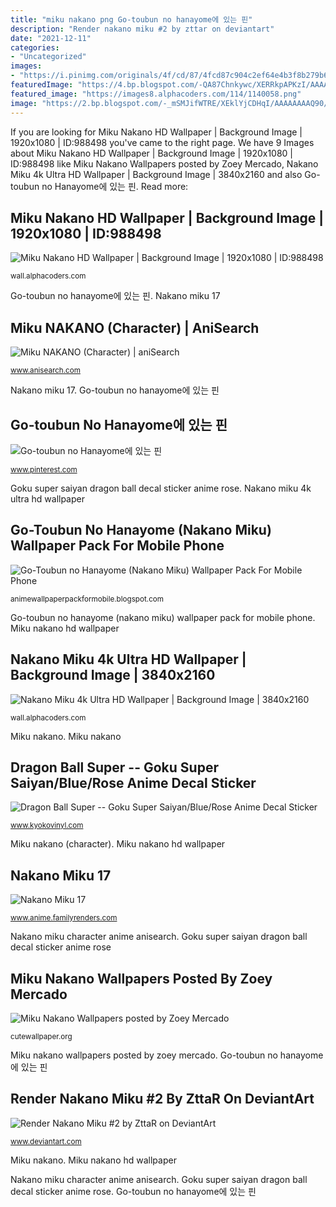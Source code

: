 ```yaml
---
title: "miku nakano png Go-toubun no hanayome에 있는 핀"
description: "Render nakano miku #2 by zttar on deviantart"
date: "2021-12-11"
categories:
- "Uncategorized"
images:
- "https://i.pinimg.com/originals/4f/cd/87/4fcd87c904c2ef64e4b3f8b279b6a048.png"
featuredImage: "https://4.bp.blogspot.com/-QA87Chnkywc/XERRkpAPKzI/AAAAAAAAM8A/vTVcPVDQM1UCrOPUAj-NWZIjZ1nrbrXVwCLcBGAs/s1600/1.jpg"
featured_image: "https://images8.alphacoders.com/114/1140058.png"
image: "https://2.bp.blogspot.com/-_mSMJifWTRE/XEklYjCDHqI/AAAAAAAAQ90/ioAuhtiBRy43jZMjM9v9scGEUw1owv9egCLcBGAs/w0/nakano%2Bmiku%2B17.png"
---
```


If you are looking for Miku Nakano HD Wallpaper | Background Image | 1920x1080 | ID:988498 you've came to the right page. We have 9 Images about Miku Nakano HD Wallpaper | Background Image | 1920x1080 | ID:988498 like Miku Nakano Wallpapers posted by Zoey Mercado, Nakano Miku 4k Ultra HD Wallpaper | Background Image | 3840x2160 and also Go-toubun no Hanayome에 있는 핀. Read more:

## Miku Nakano HD Wallpaper | Background Image | 1920x1080 | ID:988498

![Miku Nakano HD Wallpaper | Background Image | 1920x1080 | ID:988498](https://images4.alphacoders.com/988/thumb-1920-988498.png "Quintessential quintuplets nakano miku toubun hanayome phone wallpapers anime pack mobile")

<small>wall.alphacoders.com</small>

Go-toubun no hanayome에 있는 핀. Nakano miku 17

## Miku NAKANO (Character) | AniSearch

![Miku NAKANO (Character) | aniSearch](https://cdn.anisearch.com/images/character/cover/full/82/82295.jpg "Nakano miku 17")

<small>www.anisearch.com</small>

Nakano miku 17. Go-toubun no hanayome에 있는 핀

## Go-toubun No Hanayome에 있는 핀

![Go-toubun no Hanayome에 있는 핀](https://i.pinimg.com/originals/4f/cd/87/4fcd87c904c2ef64e4b3f8b279b6a048.png "Go-toubun no hanayome (nakano miku) wallpaper pack for mobile phone")

<small>www.pinterest.com</small>

Goku super saiyan dragon ball decal sticker anime rose. Nakano miku 4k ultra hd wallpaper

## Go-Toubun No Hanayome (Nakano Miku) Wallpaper Pack For Mobile Phone

![Go-Toubun no Hanayome (Nakano Miku) Wallpaper Pack For Mobile Phone](https://4.bp.blogspot.com/-QA87Chnkywc/XERRkpAPKzI/AAAAAAAAM8A/vTVcPVDQM1UCrOPUAj-NWZIjZ1nrbrXVwCLcBGAs/s1600/1.jpg "Nakano miku 17")

<small>animewallpaperpackformobile.blogspot.com</small>

Go-toubun no hanayome (nakano miku) wallpaper pack for mobile phone. Miku nakano hd wallpaper

## Nakano Miku 4k Ultra HD Wallpaper | Background Image | 3840x2160

![Nakano Miku 4k Ultra HD Wallpaper | Background Image | 3840x2160](https://images8.alphacoders.com/114/1140058.png "Dragon ball super -- goku super saiyan/blue/rose anime decal sticker")

<small>wall.alphacoders.com</small>

Miku nakano. Miku nakano

## Dragon Ball Super -- Goku Super Saiyan/Blue/Rose Anime Decal Sticker

![Dragon Ball Super -- Goku Super Saiyan/Blue/Rose Anime Decal Sticker](https://cdn.shopify.com/s/files/1/1158/2192/products/Goku-Super-Saiyan-Blue_1200x1200.png?v=1559855353 "Render nakano miku #2 by zttar on deviantart")

<small>www.kyokovinyl.com</small>

Miku nakano (character). Miku nakano hd wallpaper

## Nakano Miku 17

![Nakano Miku 17](https://2.bp.blogspot.com/-_mSMJifWTRE/XEklYjCDHqI/AAAAAAAAQ90/ioAuhtiBRy43jZMjM9v9scGEUw1owv9egCLcBGAs/w0/nakano%2Bmiku%2B17.png "Render nakano miku #2 by zttar on deviantart")

<small>www.anime.familyrenders.com</small>

Nakano miku character anime anisearch. Goku super saiyan dragon ball decal sticker anime rose

## Miku Nakano Wallpapers Posted By Zoey Mercado

![Miku Nakano Wallpapers posted by Zoey Mercado](https://cutewallpaper.org/21/miku-nakano-wallpapers/miku-nakano-icons-Tumblr.png "Miku nakano")

<small>cutewallpaper.org</small>

Miku nakano wallpapers posted by zoey mercado. Go-toubun no hanayome에 있는 핀

## Render Nakano Miku #2 By ZttaR On DeviantArt

![Render Nakano Miku #2 by ZttaR on DeviantArt](https://images-wixmp-ed30a86b8c4ca887773594c2.wixmp.com/f/e544c807-fa21-468c-9e1b-daffe2ef6f11/dd0kmnp-e5698fba-2d8b-4c43-9bd9-177de94b6879.png/v1/fill/w_656,h_930,strp/render_nakano_miku__2_by_zttar_dd0kmnp-fullview.png?token=eyJ0eXAiOiJKV1QiLCJhbGciOiJIUzI1NiJ9.eyJzdWIiOiJ1cm46YXBwOjdlMGQxODg5ODIyNjQzNzNhNWYwZDQxNWVhMGQyNmUwIiwiaXNzIjoidXJuOmFwcDo3ZTBkMTg4OTgyMjY0MzczYTVmMGQ0MTVlYTBkMjZlMCIsIm9iaiI6W1t7ImhlaWdodCI6Ijw9OTMwIiwicGF0aCI6IlwvZlwvZTU0NGM4MDctZmEyMS00NjhjLTllMWItZGFmZmUyZWY2ZjExXC9kZDBrbW5wLWU1Njk4ZmJhLTJkOGItNGM0My05YmQ5LTE3N2RlOTRiNjg3OS5wbmciLCJ3aWR0aCI6Ijw9NjU2In1dXSwiYXVkIjpbInVybjpzZXJ2aWNlOmltYWdlLm9wZXJhdGlvbnMiXX0.Gaahpu63C_QfXf8yOLGE47Zt6NDaBLljznoj0-DXZoI "Quintessential quintuplets nakano miku toubun hanayome phone wallpapers anime pack mobile")

<small>www.deviantart.com</small>

Miku nakano. Miku nakano hd wallpaper

Nakano miku character anime anisearch. Goku super saiyan dragon ball decal sticker anime rose. Go-toubun no hanayome에 있는 핀
